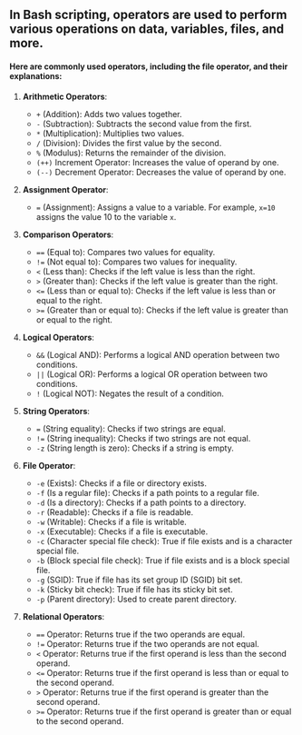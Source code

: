 ## In Bash scripting, operators are used to perform various operations on data, variables, files, and more.
#### Here are commonly used operators, including the file operator, and their explanations:

1. **Arithmetic Operators**:
   - `+` (Addition): Adds two values together.
   - `-` (Subtraction): Subtracts the second value from the first.
   - `*` (Multiplication): Multiplies two values.
   - `/` (Division): Divides the first value by the second.
   - `%` (Modulus): Returns the remainder of the division.
   - `(++)` Increment Operator: Increases the value of operand by one.
   - `(--)` Decrement Operator: Decreases the value of operand by one.

2. **Assignment Operator**:
   - `=` (Assignment): Assigns a value to a variable. For example, `x=10` assigns the value 10 to the variable `x`.

3. **Comparison Operators**:
   - `==` (Equal to): Compares two values for equality.
   - `!=` (Not equal to): Compares two values for inequality.
   - `<` (Less than): Checks if the left value is less than the right.
   - `>` (Greater than): Checks if the left value is greater than the right.
   - `<=` (Less than or equal to): Checks if the left value is less than or equal to the right.
   - `>=` (Greater than or equal to): Checks if the left value is greater than or equal to the right.

4. **Logical Operators**:
   - `&&` (Logical AND): Performs a logical AND operation between two conditions.
   - `||` (Logical OR): Performs a logical OR operation between two conditions.
   - `!` (Logical NOT): Negates the result of a condition.

5. **String Operators**:
   - `=` (String equality): Checks if two strings are equal.
   - `!=` (String inequality): Checks if two strings are not equal.
   - `-z` (String length is zero): Checks if a string is empty.

6. **File Operator**:
   - `-e` (Exists): Checks if a file or directory exists.
   - `-f` (Is a regular file): Checks if a path points to a regular file.
   - `-d` (Is a directory): Checks if a path points to a directory.
   - `-r` (Readable): Checks if a file is readable.
   - `-w` (Writable): Checks if a file is writable.
   - `-x` (Executable): Checks if a file is executable.
   - `-c` (Character special file check): True if file exists and is a character special file.
   - `-b` (Block special file check): True if file exists and is a block special file.
   - `-g` (SGID): True if file has its set group ID (SGID) bit set.
   - `-k` (Sticky bit check): True if file has its sticky bit set.
   - `-p` (Parent directory): Used to create parent directory.

7. **Relational Operators**:
   - `==` Operator: Returns true if the two operands are equal.
   - `!=` Operator: Returns true if the two operands are not equal.
   - `<`  Operator: Returns true if the first operand is less than the second operand.
   - `<=` Operator: Returns true if the first operand is less than or equal to the second operand.
   - `>`  Operator: Returns true if the first operand is greater than the second operand.
   - `>=` Operator: Returns true if the first operand is greater than or equal to the second operand.